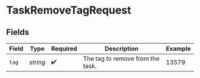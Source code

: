 # TaskRemoveTagRequest


## Fields

| Field                            | Type                             | Required                         | Description                      | Example                          |
| -------------------------------- | -------------------------------- | -------------------------------- | -------------------------------- | -------------------------------- |
| `tag`                            | *string*                         | :heavy_check_mark:               | The tag to remove from the task. | 13579                            |
